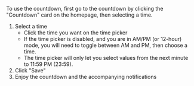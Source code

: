 To use the countdown, first go to the countdown by clicking the "Countdown" card on the homepage, then selecting a time.

1. Select a time
    - Click the time you want on the time picker
    - If the time picker is disabled, and you are in AM/PM (or 12-hour) mode, you will need to toggle between AM and PM, then choose a time. 
    - The time picker will only let you select values from the next minute to 11:59 PM (23:59).
2. Click "Save"
3. Enjoy the countdown and the accompanying notifications